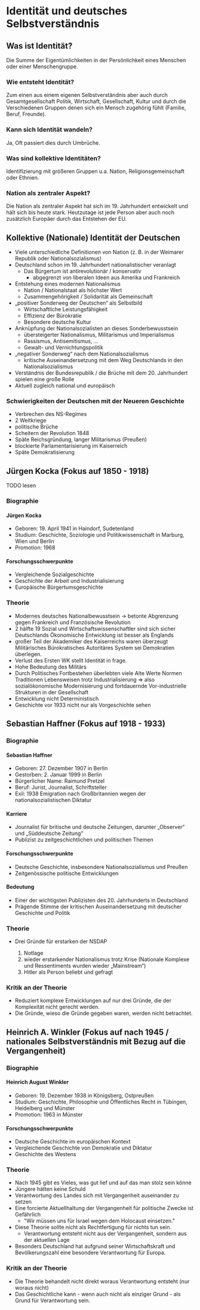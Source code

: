 # Identität und deutsches Selbstverständnis

## Was ist Identität?

Die Summe der Eigentümlichkeiten in der Persönlichkeit eines Menschen oder einer Menschengruppe.

### Wie entsteht Identität?

Zum einen aus einem eigenen Selbstverständnis aber auch durch Gesamtgesellschaft Politik, Wirtschaft, Gesellschaft, Kultur und durch die Verschiedenen Gruppen denen sich ein Mensch zugehörig fühlt (Familie, Beruf, Freunde).

### Kann sich Identität wandeln?

Ja, Oft passiert dies durch Umbrüche.

### Was sind kollektive Identitäten?

Identifizierung mit größeren Gruppen u.a. Nation, Religionsgemeinschaft oder Ethnien.

### Nation als zentraler Aspekt?

Die Nation als zentraler Aspekt hat sich im 19. Jahrhundert entwickelt und hält sich bis heute stark. Heutzutage ist jede Person aber auch noch zusätzlich Europäer durch das Entstehen der EU.

## Kollektive (Nationale) Identität der Deutschen

- Viele unterschiedliche Definitionen von Nation (z. B. in der Weimarer Republik oder Nationalsozialismus)
- Deutschland schon im 19. Jahrhundert nationalistischer veranlagt
  - Das Bürgertum ist antirevolutionär / konservativ
    - abgegrenzt von liberalen Ideen aus Amerika und Frankreich
- Entstehung eines modernen Nationalismus
  - Nation / Nationalstaat als höchster Wert
  - Zusammengehörigkeit / Solidarität als Gemeinschaft
- „positiver Sonderweg der Deutschen“ als Selbstbild
  - Wirtschaftliche Leistungsfähigkeit
  - Effizienz der Bürokratie
  - Besondere deutsche Kultur
- Anknüpfung der Nationalsozialisten an dieses Sonderbewusstsein
  - übersteigerter Nationalismus, Militarismus und Imperialismus
  - Rassismus, Antisemitismus, …
  - Gewalt- und Vernichtungspolitik
- „negativer Sonderweg“ nach dem Nationalsozialismus
  - kritische Auseinandersetzung mit dem Weg Deutschlands in den Nationalsozialismus
- Verständnis der Bundesrepublik / die Brüche mit dem 20. Jahrhundert spielen eine große Rolle
- Aktuell zugleich national und europäisch

### Schwierigkeiten der Deutschen mit der Neueren Geschichte

- Verbrechen des NS-Regimes
- 2 Weltkriege
- politische Brüche
- Scheitern der Revolution 1848
- Späte Reichsgründung, langer Militarismus (Preußen)
- blockierte Parlamentarisierung im Kaiserreich
- Späte Demokratisierung

## Jürgen Kocka (Fokus auf 1850 - 1918)

TODO lesen

### Biographie

#### Jürgen Kocka

- Geboren: 19. April 1941 in Haindorf, Sudetenland
- Studium: Geschichte, Soziologie und Politikwissenschaft in Marburg, Wien und Berlin
- Promotion: 1968

#### Forschungsschwerpunkte

- Vergleichende Sozialgeschichte
- Geschichte der Arbeit und Industrialisierung
- Europäische Bürgertumsgeschichte

### Theorie

- Modernes deutsches Nationalbewusstsein -> betonte Abgrenzung gegen Frankreich und Französische Revolution
- 2 hälfte 19 Sozial und Wirtschaftswissenschaftler sind sich sicher Deutschlands Ökonomische Entwicklung ist besser als Englands
- großer Teil der Akademiker des Kaiserreichs waren überzeugt Militärisches Bürokratisches Autoritäres System sei Demokratien überlegen.
- Verlust des Ersten WK stellt Identität in frage.
- Hohe Bedeutung des Militärs
- Durch Politisches Fortbestehen überlebten viele Alte Werte Normen Traditionen Lebensweisen trotz Industrialisierung => also sozialökonomische Modernisierung und fortdauernde Vor-industrielle Strukturen in der Gesellschaft
- Entwicklung nicht Deterministisch
- Geschichte vor 1933 nicht nur als Vorgeschichte sehen

## Sebastian Haffner (Fokus auf 1918 - 1933)

### Biographie

#### Sebastian Haffner

- Geboren: 27. Dezember 1907 in Berlin
- Gestorben: 2. Januar 1999 in Berlin
- Bürgerlicher Name: Raimund Pretzel
- Beruf: Jurist, Journalist, Schriftsteller
- Exil: 1938 Emigration nach Großbritannien wegen der nationalsozialistischen Diktatur

#### Karriere

- Journalist für britische und deutsche Zeitungen, darunter „Observer“ und „Süddeutsche Zeitung“
- Publizist zu zeitgeschichtlichen und politischen Themen

#### Forschungsschwerpunkte

- Deutsche Geschichte, insbesondere Nationalsozialismus und Preußen
- Zeitgenössische politische Entwicklungen

#### Bedeutung

- Einer der wichtigsten Publizisten des 20. Jahrhunderts in Deutschland
- Prägende Stimme der kritischen Auseinandersetzung mit deutscher Geschichte und Politik

### Theorie

- Drei Gründe für erstarken der NSDAP

  1. Notlage
  2. wieder erstarkender Nationalismus trotz Krise (Nationale Komplexe und Ressentiments wurden wieder „Mainstream“)
  3. Hitler als Person beliebt und gefragt

### Kritik an der Theorie

- Reduziert komplexe Entwicklungen auf nur drei Gründe, die der Komplexität nicht gerecht werden.
- Die Gründe, wieso die Gründe gegeben waren, werden nicht betrachtet.

## Heinrich A. Winkler (Fokus auf nach 1945 / nationales Selbstverständnis mit Bezug auf die Vergangenheit)

### Biographie

#### Heinrich August Winkler

- Geboren: 19. Dezember 1938 in Königsberg, Ostpreußen
- Studium: Geschichte, Philosophie und Öffentliches Recht in Tübingen, Heidelberg und Münster
- Promotion: 1963 in Münster

#### Forschungsschwerpunkte

- Deutsche Geschichte im europäischen Kontext
- Vergleichende Geschichte von Demokratie und Diktatur
- Geschichte des Westens

### Theorie

- Nach 1945 gibt es Vieles, was gut lief und auf das man stolz sein könne
- Jüngere hätten keine Schuld
- Verantwortung des Landes sich mit Vergangenheit auseinander zu setzen
- Eine forcierte Aktuellhaltung der Vergangenheit für politische Zwecke ist Gefährlich
  - "Wir müssen uns für Israel wegen dem Holocaust einsetzen."
- Diese Theorie sollte nicht als Rechtfertigung für nichts tun sein.
  - Verantwortung entsteht nicht aus der Vergangenheit, sondern aus der aktuellen Lage
- Besonders Deutschland hat aufgrund seiner Wirtschaftskraft und Bevölkerungszahl eine besondere Verantwortung für Europa.

### Kritik an der Theorie

- Die Theorie behandelt nicht direkt woraus Verantwortung entsteht (nur woraus nicht)
- Das Geschichtliche kann - wenn auch nicht als einziger Grund - als Grund für Verantwortung sein.
